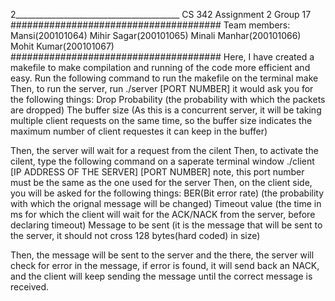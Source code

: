 2_________________________________________
CS 342 Assignment 2
Group 17
######################################
Team members:
Mansi(200101064)
Mihir Sagar(200101065)
Minali Manhar(200101066)
Mohit Kumar(200101067)
######################################
Here, I have created a makefile to make compilation and running of the code more efficient and easy. 
Run the following command to run the makefile on the terminal
make
Then, to run the server, run 
./server [PORT NUMBER]
it would ask you for the following things:
Drop Probability (the probability with which the packets are dropped)
The buffer size (As this is a concurrent server, it will be taking multiple client requests on the same time, so the buffer size indicates the maximum number of client requestes it can keep in the buffer)

Then, the server will wait for a request from the cilent
Then, to activate the cilent, type the following command on a saperate terminal window
./client [IP ADDRESS OF THE SERVER] [PORT NUMBER]
note, this port number must be the same as the one used for the server
Then, on the client side, you will be asked for the following things:
BER(Bit error rate) (the probability with which the orignal message will be changed)
Timeout value (the time in ms for which the client will wait for the ACK/NACK from the server, before declaring timeout)
Message to be sent (it is the message  that will be sent to the server, it should not cross 128 bytes(hard coded) in size)

Then, the message will be sent to the server and the there, the server will check for error in the message, if error is found, it will send back an NACK, and the client will keep sending the message until the correct message is received.
